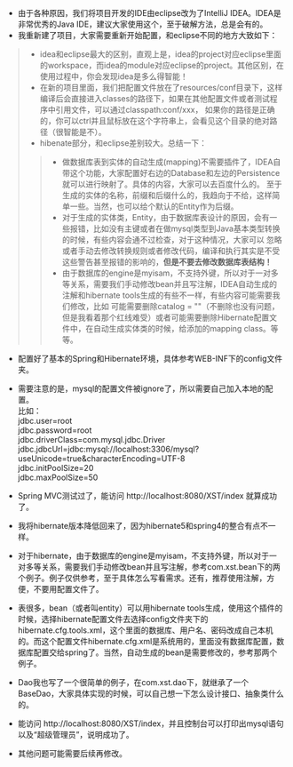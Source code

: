 * 由于各种原因，我们将项目开发的IDE由eclipse改为了IntelliJ IDEA。IDEA是非常优秀的Java IDE，建议大家使用这个，至于破解方法，总是会有的。
* 我重新建了项目，大家需要重新开始配置，和eclipse不同的地方大致如下：
> * idea和eclipse最大的区别，直观上是，idea的project对应eclipse里面的workspace，而idea的module对应eclipse的project。其他区别，在使用过程中，你会发现idea是多么得智能！
> * 在新的项目里面，我们把配置文件放在了resources/conf目录下，这样编译后会直接进入classes的路径下，如果在其他配置文件或者测试程序中引用文件，可以通过classpath:conf/xxx，
如果你的路径是正确的，你可以ctrl并且鼠标放在这个字符串上，会看见这个目录的绝对路径（很智能是不）。
> * hibenate部分，和eclipse差别较大。总结一下：
>> * 做数据库表到实体的自动生成(mapping)不需要插件了，IDEA自带这个功能，大家配置好右边的Database和左边的Persistence就可以进行映射了。具体的内容，大家可以去百度什么的。
至于生成的实体的名称，前缀和后缀什么的，我趋向于不给，这样简单一些。当然，也可以给个默认的Entity作为后缀。
>> * 对于生成的实体类，Entity，由于数据库表设计的原因，会有一些报错，比如没有主键或者在做mysql类型到Java基本类型转换的时候，有些内容会通不过检查，对于这种情况，大家可以
忽略或者手动去修改转换规则或者修改代码，编译和执行其实是不受这些警告甚至报错的影响的，**但是不要去修改数据库表结构！**
>> * 由于数据库的engine是myisam，不支持外键，所以对于一对多等关系，需要我们手动修改bean并且写注解，IDEA自动生成的注解和hibernate tools生成的有些不一样，有些内容可能需要我们修改，比如
可能需要删除catalog = ""（不删除也没有问题，但是我看着那个红线难受）或者可能需要删除Hibernate配置文件中，在自动生成实体类的时候，给添加的mapping class。等等。
* 配置好了基本的Spring和Hibernate环境，具体参考WEB-INF下的config文件夹。
* 需要注意的是，mysql的配置文件被ignore了，所以需要自己加入本地的配置。    
比如：  
jdbc.user=root   
jdbc.password=root    
jdbc.driverClass=com.mysql.jdbc.Driver    
jdbc.jdbcUrl=jdbc:mysql://localhost:3306/mysql?useUnicode=true&characterEncoding=UTF-8     
jdbc.initPoolSize=20    
jdbc.maxPoolSize=50
* Spring MVC测试过了，能访问 http://localhost:8080/XST/index 就算成功了。   

* 我将hibernate版本降低回来了，因为hibernate5和spring4的整合有点不一样。
* 对于hibernate，由于数据库的engine是myisam，不支持外键，所以对于一对多等关系，需要我们手动修改bean并且写注解，参考com.xst.bean下的两个例子。例子仅供参考，至于具体怎么写看需求。还有，推荐使用注解，方便，不要用配置文件了。
* 表很多，bean（或者叫entity）可以用hibernate  tools生成，使用这个插件的时候，选择hibernate配置文件去选择config文件夹下的hibernate.cfg.tools.xml，这个里面的数据库、用户名、密码改成自己本机的。而这个配置文件hibernate.cfg.xml是系统用的，里面没有数据库配置，数据库配置交给spring了。当然，自动生成的bean是需要修改的，参考那两个例子。
* Dao我也写了一个很简单的例子，在com.xst.dao下，就继承了一个BaseDao，大家具体实现的时候，可以自己想一下怎么设计接口、抽象类什么的。
* 能访问 http://localhost:8080/XST/index，并且控制台可以打印出mysql语句以及“超级管理员”，说明成功了。
* 其他问题可能需要后续再修改。
